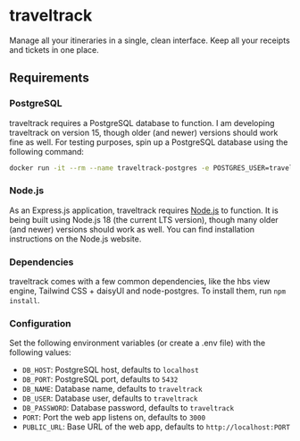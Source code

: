 # traveltrack
Manage all your itineraries in a single, clean interface. Keep all your receipts and tickets in one place.

## Requirements

### PostgreSQL
traveltrack requires a PostgreSQL database to function. I am developing traveltrack on version 15, though older (and newer) versions should work fine as well. For testing purposes, spin up a PostgreSQL database using the following command:

```bash
docker run -it --rm --name traveltrack-postgres -e POSTGRES_USER=traveltrack -e POSTGRES_PASSWORD=traveltrack -p 5432:5432 -v ~/traveltrack-postgres:/var/lib/postgresql/data postgres:15
```

### Node.js
As an Express.js application, traveltrack requires [Node.js](https://nodejs.org/) to function. It is being built using Node.js 18 (the current LTS version), though many older (and newer) versions should work as well. You can find installation instructions on the Node.js website.

### Dependencies
traveltrack comes with a few common dependencies, like the hbs view engine, Tailwind CSS + daisyUI and node-postgres. To install them, run `npm install`.

### Configuration
Set the following environment variables (or create a .env file) with the following values:

* `DB_HOST`: PostgreSQL host, defaults to `localhost`
* `DB_PORT`: PostgreSQL port, defaults to `5432`
* `DB_NAME`: Database name, defaults to `traveltrack`
* `DB_USER`: Database user, defaults to `traveltrack`
* `DB_PASSWORD`: Database password, defaults to `traveltrack`
* `PORT`: Port the web app listens on, defaults to `3000`
* `PUBLIC_URL`: Base URL of the web app, defaults to `http://localhost:PORT`
